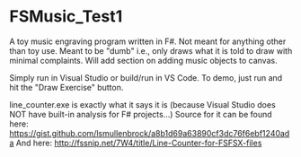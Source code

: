 # FSMusic_Test1
A toy music engraving program written in F#.
Not meant for anything other than toy use.
Meant to be "dumb" i.e., only draws what it is told to draw with minimal complaints.
Will add section on adding music objects to canvas.

Simply run in Visual Studio or build/run in VS Code.
To demo, just run and hit the "Draw Exercise" button.

line_counter.exe is exactly what it says it is (because Visual Studio does NOT have built-in analysis for F# projects...)
Source for it can be found here: https://gist.github.com/lsmullenbrock/a8b1d69a63890cf3dc76f6ebf1240ada
And here: http://fssnip.net/7W4/title/Line-Counter-for-FSFSX-files
